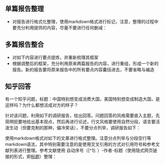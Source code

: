 
## 单篇报告整理
- 对报告进行格式化整理，使用markdown格式进行标记，注意，整理的过程中要充分利用提供的内容，尽量不要进行任何删减：

## 多篇报告整合
- 对如下内容进行要点提炼，并重新梳理其框架
- 根据调整后的框架，充分利用原来两篇报告的内容，进行重组，形成一个新的报告。新的报告要将原来报告中的所有要点内容囊括进去，不要省略与编造

## 知乎回答
有一个知乎问题，标题：中国特别想变成消费大国，美国特别想变成制造大国，是这样吗？为什么都想活成对方的样子？

针对该问题，利用如下的调研报告，给出回答。问题回答的风格需要直入主题，先简明扼要地给出基本观点，然后再进行论述，行文风格要使用自然分段，语言要活泼生动（但要克制的那种，偏冷笑话），不要分点列举，调研报告如下：



使用markdown格式对如下的文章进行格式整理。注意分点列举与分段空行等markdown语法，其中特别需要注意的是使用交叉引用的方式对引用符号和参考文献列表进行整理。参考文献使用 自动序号（[^1]: ）-作者-标题（使用隐式网页链接的形式，即[标题](https://www.google.com/url?sa=E&q=%E9%93%BE%E6%8E%A5)）整理：

